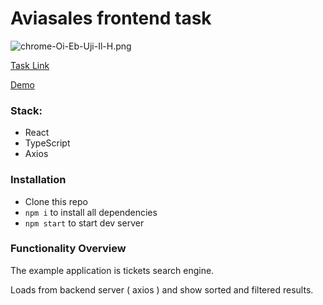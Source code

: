 # Aviasales frontend task

![chrome-Oi-Eb-Uji-Il-H.png](https://i.postimg.cc/5tkwxHJ7/chrome-Oi-Eb-Uji-Il-H.png)

[Task Link](https://github.com/KosyanMedia/test-tasks/tree/master/aviasales_frontend)

[Demo](https://aviasales.croudpro.vercel.app)

### Stack: 
* React
* TypeScript
* Axios

### Installation
* Clone this repo
* ```npm i``` to install all dependencies
* ```npm start``` to start dev server

### Functionality Overview
The example application is tickets search engine. 

Loads from backend server ( axios ) and show sorted and filtered results. 



